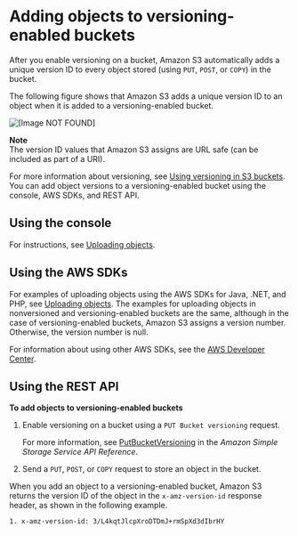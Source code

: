 # Adding objects to versioning\-enabled buckets<a name="AddingObjectstoVersioningEnabledBuckets"></a>

After you enable versioning on a bucket, Amazon S3 automatically adds a unique version ID to every object stored \(using `PUT`, `POST`, or `COPY`\) in the bucket\. 

The following figure shows that Amazon S3 adds a unique version ID to an object when it is added to a versioning\-enabled bucket\. 

![\[Image NOT FOUND\]](http://docs.aws.amazon.com/AmazonS3/latest/userguide/images/versioning_PUT_versionEnabled.png)

**Note**  
The version ID values that Amazon S3 assigns are URL safe \(can be included as part of a URI\)\.

For more information about versioning, see [Using versioning in S3 buckets](Versioning.md)\. You can add object versions to a versioning\-enabled bucket using the console, AWS SDKs, and REST API\.

## Using the console<a name="add-obj-versioning-enabled-bucket-console"></a>

For instructions, see [Uploading objects](upload-objects.md)\. 

## Using the AWS SDKs<a name="add-obj-versioning-enabled-bucket-sdk"></a>

For examples of uploading objects using the AWS SDKs for Java, \.NET, and PHP, see [Uploading objects](upload-objects.md)\. The examples for uploading objects in nonversioned and versioning\-enabled buckets are the same, although in the case of versioning\-enabled buckets, Amazon S3 assigns a version number\. Otherwise, the version number is null\. 

For information about using other AWS SDKs, see the [AWS Developer Center](https://aws.amazon.com/code/)\. 

## Using the REST API<a name="add-obj-versioning-enabled-bucket-rest"></a>

**To add objects to versioning\-enabled buckets**

1. Enable versioning on a bucket using a `PUT Bucket versioning` request\.

   For more information, see [PutBucketVersioning](https://docs.aws.amazon.com/AmazonS3/latest/API/RESTBucketPUTVersioningStatus.html) in the *Amazon Simple Storage Service API Reference*\.

1. Send a `PUT`, `POST`, or `COPY` request to store an object in the bucket\.

When you add an object to a versioning\-enabled bucket, Amazon S3 returns the version ID of the object in the `x-amz-version-id` response header, as shown in the following example\.

```
1. x-amz-version-id: 3/L4kqtJlcpXroDTDmJ+rmSpXd3dIbrHY
```